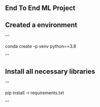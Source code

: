 ## End To End ML Project

## Created a environment


'''

conda create -p venv python==3.8

'''

## Install all necessary libraries

'''

pip install -r requirements.txt

'''